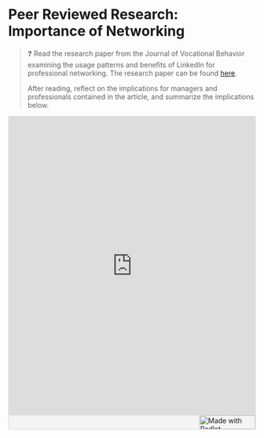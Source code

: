 # Peer Reviewed Research: Importance of Networking

> ❓ Read the research paper from the Journal of Vocational Behavior examining the usage patterns and benefits of LinkedIn for professional networking. 
> The research paper can be found [here](https://drive.google.com/file/d/1AghXusegPx2hb2Hgoe7yhHwnSzTxASkd/view).
>
> After reading, reflect on the implications for managers and professionals contained in the article, and summarize the implications below.

<div class="padlet-embed" style="border:1px solid rgba(0,0,0,0.1);border-radius:2px;box-sizing:border-box;overflow:hidden;position:relative;width:100%;background:#F4F4F4"><p style="padding:0;margin:0"><iframe src="https://padlet.com/embed/i07iua2rw9d7eud5" frameborder="0" allow="camera;microphone;geolocation" style="width:100%;height:608px;display:block;padding:0;margin:0"></iframe></p><div style="display:flex;align-items:center;justify-content:end;margin:0;height:28px"><a href="https://padlet.com?ref=embed" style="display:block;flex-grow:0;margin:0;border:none;padding:0;text-decoration:none" target="_blank"><div style="display:flex;align-items:center;"><img src="https://padlet.net/embeds/made_with_padlet_2022.png" width="114" height="28" style="padding:0;margin:0;background:0 0;border:none;box-shadow:none" alt="Made with Padlet"></div></a></div></div>
